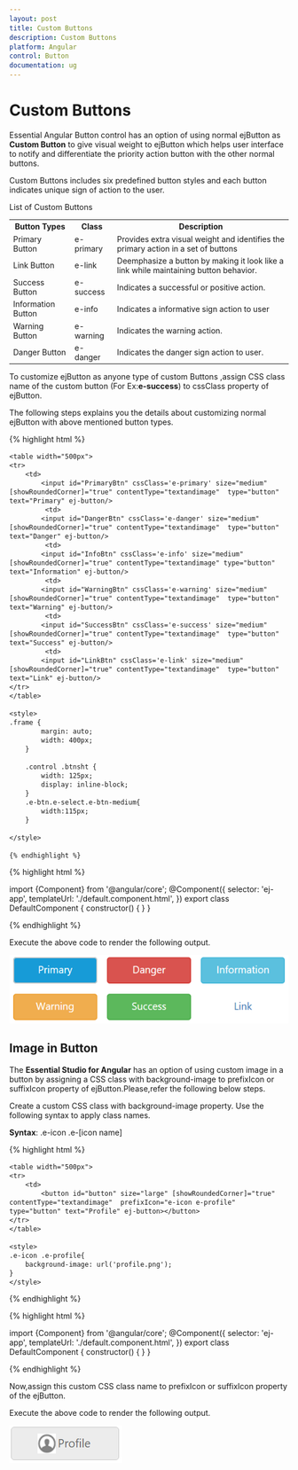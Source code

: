 ```yaml
---
layout: post
title: Custom Buttons
description: Custom Buttons
platform: Angular
control: Button
documentation: ug
---
```

# Custom Buttons

Essential Angular Button control has an option of using normal ejButton as **Custom Button** to give visual weight to ejButton which helps user interface to notify and differentiate the priority action button with the other normal buttons.

Custom Buttons includes six predefined button styles and each button indicates unique sign of action to the user.

List of Custom Buttons

<table>
   <tr>
      <th>Button Types</th>
      <th>Class</th>
      <th>Description</th>
   <tr>
      <td>Primary Button</td>
      <td>e-primary</td>
      <td>Provides extra visual weight and identifies the primary action in a set of buttons</td>
  </tr>
   <tr>
      <td>Link Button</td>
      <td>e-link</td>
      <td>Deemphasize a button by making it look like a link while maintaining button behavior.</td>
  </tr>
   <tr>
     <td> Success Button</td>
      <td>e-success</td>
      <td>Indicates a successful or positive action.</td>
   </tr>
   <tr>
      <td> Information Button</td>
      <td>e-info</td>
      <td>Indicates a informative sign action to user</td>
   </tr>
   <tr>
   <td>Warning Button</td>
   <td>e-warning</td>
   <td>Indicates the warning action.</td>
   </tr>
   <tr>
   <td>Danger Button</td>
   <td>e-danger</td>
   <td>Indicates the danger sign action to user.</td>
   </tr>
</table>

To customize ejButton as anyone type of custom Buttons ,assign CSS class name of the custom button (For Ex:**e-success**) to cssClass property of ejButton.

The following steps explains you the details about customizing normal ejButton with above mentioned button types.

{% highlight html %}

    <table width="500px">
    <tr>
        <td>
            <input id="PrimaryBtn" cssClass='e-primary' size="medium" [showRoundedCorner]="true" contentType="textandimage"  type="button" text="Primary" ej-button/> 
			 <td>
            <input id="DangerBtn" cssClass='e-danger' size="medium" [showRoundedCorner]="true" contentType="textandimage"  type="button" text="Danger" ej-button/> 
			 <td>
            <input id="InfoBtn" cssClass='e-info' size="medium" [showRoundedCorner]="true" contentType="textandimage" type="button" text="Information" ej-button/> 
			 <td>
            <input id="WarningBtn" cssClass='e-warning' size="medium" [showRoundedCorner]="true" contentType="textandimage"  type="button" text="Warning" ej-button/> 
			 <td>
            <input id="SuccessBtn" cssClass='e-success' size="medium" [showRoundedCorner]="true" contentType="textandimage"  type="button" text="Success" ej-button/> 
			 <td>
            <input id="LinkBtn" cssClass='e-link' size="medium" [showRoundedCorner]="true" contentType="textandimage"  type="button" text="Link" ej-button/> 
    </tr>
    </table>

    <style>
    .frame {
            margin: auto;
            width: 400px;
        }

        .control .btnsht {
            width: 125px;
            display: inline-block;
        }
        .e-btn.e-select.e-btn-medium{
            width:115px;
        }

    </style>

    {% endhighlight %}

{% highlight html %}

 import {Component} from '@angular/core';
 @Component({
    selector: 'ej-app',
    templateUrl: './default.component.html',
 })
 export class DefaultComponent {
    constructor() {
    }
 }

{% endhighlight %}

Execute the above code to render the following output.

![](Custom-Buttons_images/custom_buttons.png) 

## Image in Button  

The **Essential Studio for Angular** has an option of using custom image in a button by assigning a CSS class with background-image to prefixIcon or suffixIcon property of ejButton.Please,refer the following below steps.

Create a custom CSS class with background-image property. Use the following syntax to apply class names.  

**Syntax**: .e-icon .e-[icon name]

{% highlight html %}

    <table width="500px">
    <tr>
        <td>
            <button id="button" size="large" [showRoundedCorner]="true" contentType="textandimage"  prefixIcon="e-icon e-profile" type="button" text="Profile" ej-button></button> 
    </tr>
    </table>

    <style>
    .e-icon .e-profile{
        background-image: url('profile.png');
    }
    </style>

{% endhighlight %}

{% highlight html %}

 import {Component} from '@angular/core';
 @Component({
    selector: 'ej-app',
    templateUrl: './default.component.html',
 })
 export class DefaultComponent {
    constructor() {
    }
 }

{% endhighlight %}

Now,assign this custom CSS class name to prefixIcon or suffixIcon property of the ejButton.


Execute the above code to render the following output.

![](Custom-Buttons_images/profile.png)



